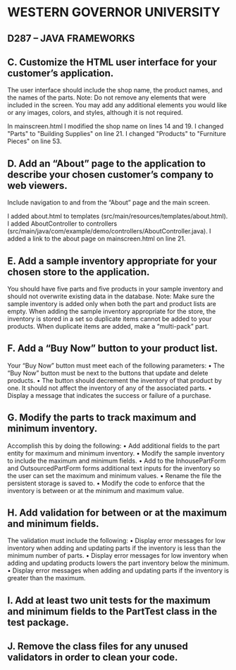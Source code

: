 
# WESTERN GOVERNOR UNIVERSITY 
## D287 – JAVA FRAMEWORKS


## C.  Customize the HTML user interface for your customer’s application. 
The user interface should include the shop name, the product names, and the names of the parts.
Note: Do not remove any elements that were included in the screen. You may add any additional elements you would like or any images, colors, and styles, although it is not required.

In mainscreen.html I modified the shop name on lines 14 and 19.
I changed "Parts" to "Building Supplies" on line 21.
I changed "Products" to "Furniture Pieces" on line 53.


## D.  Add an “About” page to the application to describe your chosen customer’s company to web viewers. 
Include navigation to and from the “About” page and the main screen.

I added about.html to templates (src/main/resources/templates/about.html). 
I added AboutController to controllers (src/main/java/com/example/demo/controllers/AboutController.java).
I added a link to the about page on mainscreen.html on line 21.


## E.  Add a sample inventory appropriate for your chosen store to the application. 
You should have five parts and five products in your sample inventory and should not overwrite existing data in the database.
Note: Make sure the sample inventory is added only when both the part and product lists are empty. When adding the sample inventory appropriate for the store, the inventory is stored in a set so duplicate items cannot be added to your products. When duplicate items are added, make a “multi-pack” part.


## F.  Add a “Buy Now” button to your product list. 
Your “Buy Now” button must meet each of the following parameters:
•  The “Buy Now” button must be next to the buttons that update and delete products.
•  The button should decrement the inventory of that product by one. It should not affect the inventory of any of the associated parts.
•  Display a message that indicates the success or failure of a purchase.


## G.  Modify the parts to track maximum and minimum inventory.
Accomplish this by doing the following:
•  Add additional fields to the part entity for maximum and minimum inventory.
•  Modify the sample inventory to include the maximum and minimum fields.
•  Add to the InhousePartForm and OutsourcedPartForm forms additional text inputs for the inventory so the user can set the maximum and minimum values.
•  Rename the file the persistent storage is saved to.
•  Modify the code to enforce that the inventory is between or at the minimum and maximum value.


## H.  Add validation for between or at the maximum and minimum fields. 
The validation must include the following:
•  Display error messages for low inventory when adding and updating parts if the inventory is less than the minimum number of parts.
•  Display error messages for low inventory when adding and updating products lowers the part inventory below the minimum.
•  Display error messages when adding and updating parts if the inventory is greater than the maximum.


## I.  Add at least two unit tests for the maximum and minimum fields to the PartTest class in the test package.


## J.  Remove the class files for any unused validators in order to clean your code.
